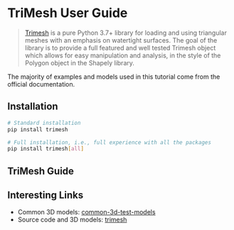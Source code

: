 # TriMesh User Guide

> [Trimesh](https://github.com/mikedh/trimesh) is a pure Python 3.7+ library for loading and using triangular meshes with an emphasis on watertight surfaces. The goal of the library is to provide a full featured and well tested Trimesh object which allows for easy manipulation and analysis, in the style of the Polygon object in the Shapely library.

The majority of examples and models used in this tutorial come from the official documentation.

## Installation

```bash
# Standard installation
pip install trimesh

# Full installation, i.e., full experience with all the packages
pip install trimesh[all]
```

## TriMesh Guide



## Interesting Links

- Common 3D models: [common-3d-test-models ](https://github.com/alecjacobson/common-3d-test-models)
- Source code and 3D models: [trimesh](https://github.com/mikedh/trimesh)
